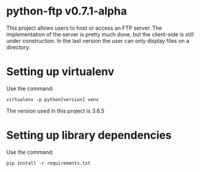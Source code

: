 # python-ftp v0.7.1-alpha
This project allows users to host or access an FTP server. The implementation of the
server is pretty much done, but the client-side is still under construction. In the 
last version the user can only display files on a directory.
	
# Setting up virtualenv
Use the command: 

	virtualenv -p python[version] venv
The version used in this project is 3.6.5
	
# Setting up library dependencies
Use the command:
	
	pip install -r requirements.txt
